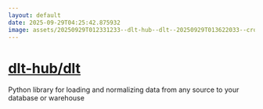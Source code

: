 ```yaml
---
layout: default
date: 2025-09-29T04:25:42.875932
image: assets/20250929T012331233--dlt-hub--dlt--20250929T013622033--cropped.png
---
```


# [dlt-hub/dlt](https://github.com/dlt-hub/dlt)

Python library for loading and normalizing data from any source to your database or warehouse
